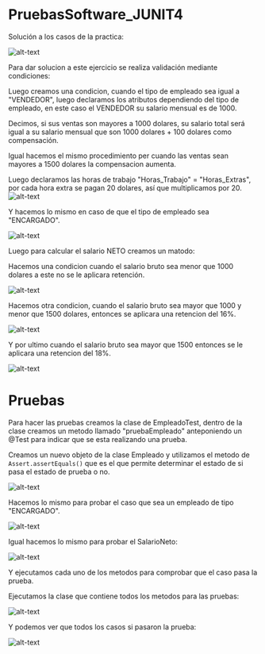 # PruebasSoftware_JUNIT4

Solución a los casos de la practica:

![alt-text](https://firebasestorage.googleapis.com/v0/b/restaurant-687a2.appspot.com/o/JUNIT%2F1.PNG?alt=media&token=2377d9f9-8af0-4229-9bcd-175404d6a894)

Para dar solucion a este ejercicio se realiza validación mediante condiciones:

Luego creamos una condicion, cuando el tipo de empleado sea igual a "VENDEDOR", luego declaramos los atributos dependiendo del tipo de empleado, en este caso el VENDEDOR su salario mensual es de 1000.

Decimos, si sus ventas son mayores a 1000 dolares, su salario total será igual a su salario mensual que son 1000 dolares + 100 dolares como compensación.

Igual hacemos el mismo procedimiento per cuando las ventas sean mayores a 1500 dolares la compensacion aumenta.

Luego declaramos las horas de trabajo "Horas_Trabajo" = "Horas_Extras", por cada hora extra se pagan 20 dolares, así que multiplicamos por 20.
![alt-text](https://firebasestorage.googleapis.com/v0/b/restaurant-687a2.appspot.com/o/JUNIT%2F2.PNG?alt=media&token=9e71900f-2588-4131-ba65-442b242c1573)

Y hacemos lo mismo en caso de que el tipo de empleado sea "ENCARGADO".

![alt-text](https://firebasestorage.googleapis.com/v0/b/restaurant-687a2.appspot.com/o/JUNIT%2F3.PNG?alt=media&token=dab4c673-f599-48ae-81da-b029d1ddbcec)

Luego para calcular el salario NETO creamos un matodo:

Hacemos una condicion cuando el salario bruto sea menor que 1000 dolares a este no se le aplicara retención.

![alt-text](https://firebasestorage.googleapis.com/v0/b/restaurant-687a2.appspot.com/o/JUNIT%2F4.PNG?alt=media&token=63b91e69-c73b-4643-a033-21b98722f5a0)

Hacemos otra condicion, cuando el salario bruto sea mayor que 1000 y menor que 1500 dolares, entonces se aplicara una retencion del 16%.

![alt-text](https://firebasestorage.googleapis.com/v0/b/restaurant-687a2.appspot.com/o/JUNIT%2F5.PNG?alt=media&token=63ab5344-05da-4264-8c2b-a9b8dd7c02d0)

Y por ultimo cuando el salario bruto sea mayor que 1500 entonces se le aplicara una retencion del 18%.

![alt-text](https://firebasestorage.googleapis.com/v0/b/restaurant-687a2.appspot.com/o/JUNIT%2F6.PNG?alt=media&token=24802fd9-1165-41f6-86b7-60c01db65ef8)

# Pruebas 

Para hacer las pruebas creamos la clase de EmpleadoTest, dentro de la clase creamos un metodo llamado "pruebaEmpleado" anteponiendo un @Test para indicar que se esta realizando una prueba.

Creamos un nuevo objeto de la clase Empleado y utilizamos el metodo de ``Assert.assertEquals()`` que es el que permite determinar el estado de si pasa el estado de prueba o no.

![alt-text](https://firebasestorage.googleapis.com/v0/b/restaurant-687a2.appspot.com/o/JUNIT%2F7.PNG?alt=media&token=1015fda8-1fa4-4353-8fb6-93ee650e3fa6)

Hacemos lo mismo para probar el caso que sea un empleado de tipo "ENCARGADO".

![alt-text](https://firebasestorage.googleapis.com/v0/b/restaurant-687a2.appspot.com/o/JUNIT%2F8.PNG?alt=media&token=7c978491-b753-4137-abb0-c22972014d54)

Igual hacemos lo mismo para probar el SalarioNeto:

![alt-text](https://firebasestorage.googleapis.com/v0/b/restaurant-687a2.appspot.com/o/JUNIT%2F9.PNG?alt=media&token=0b2aec36-44bb-4372-8ed9-b2197709dd05)

Y ejecutamos cada uno de los metodos para comprobar que el caso pasa la prueba.

Ejecutamos la clase que contiene todos los metodos para las pruebas:

![alt-text](https://firebasestorage.googleapis.com/v0/b/restaurant-687a2.appspot.com/o/JUNIT%2F10.PNG?alt=media&token=f82ba820-b4cb-4c0e-9a26-3c42a5887085)

Y podemos ver que todos los casos si pasaron la prueba:

![alt-text](https://firebasestorage.googleapis.com/v0/b/restaurant-687a2.appspot.com/o/JUNIT%2F11.PNG?alt=media&token=35ff4117-53a3-4670-a5bd-515b22af161f)



